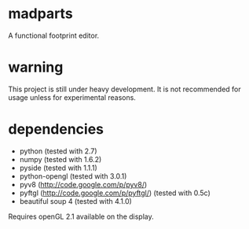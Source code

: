 madparts
========

A functional footprint editor.

warning
=======

This project is still under heavy development.
It is not recommended for usage unless for experimental reasons.

dependencies
============

* python (tested with 2.7)
* numpy (tested with 1.6.2)
* pyside (tested with 1.1.1)
* python-opengl (tested with 3.0.1)
* pyv8 (http://code.google.com/p/pyv8/)
* pyftgl (http://code.google.com/p/pyftgl/) (tested with 0.5c)
* beautiful soup 4 (tested with 4.1.0)

Requires openGL 2.1 available on the display.
